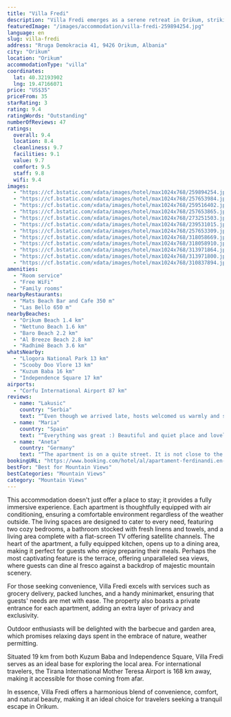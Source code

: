 ```yaml
---
title: "Villa Fredi"
description: "Villa Fredi emerges as a serene retreat in Orikum, striking a perfect balance between comfort and natural beauty."
featuredImage: "/images/accommodation/villa-fredi-259894254.jpg"
language: en
slug: villa-fredi
address: "Rruga Demokracia 41, 9426 Orikum, Albania"
city: "Orikum"
location: "Orikum"
accommodationType: "villa"
coordinates:
  lat: 40.32193902
  lng: 19.47166071
price: "US$35"
priceFrom: 35
starRating: 3
rating: 9.4
ratingWords: "Outstanding"
numberOfReviews: 47
ratings:
  overall: 9.4
  location: 8.4
  cleanliness: 9.7
  facilities: 9.1
  value: 9.7
  comfort: 9.5
  staff: 9.8
  wifi: 9.4
images:
  - "https://cf.bstatic.com/xdata/images/hotel/max1024x768/259894254.jpg?k=9d0521f3eaf80dfce7d317a02450ff6708a19748e19208aed8a84d588e331728&o=&hp=1"
  - "https://cf.bstatic.com/xdata/images/hotel/max1024x768/257653984.jpg?k=bf0f54f479919220dd44d70d61ca463743df7d37298e63e93cd5b0572c852f74&o=&hp=1"
  - "https://cf.bstatic.com/xdata/images/hotel/max1024x768/259516402.jpg?k=5231e1a5c6e3606d98af3205640e8cbe6ea65a5cd46ca2d2644e298c0892265a&o=&hp=1"
  - "https://cf.bstatic.com/xdata/images/hotel/max1024x768/257653865.jpg?k=91851085283f3e39cbfc25f9be5c02b871daf55e4b439d113c9819168fbcd7a3&o=&hp=1"
  - "https://cf.bstatic.com/xdata/images/hotel/max1024x768/273251503.jpg?k=a62c82cd45b0ca71b2e0d3efca5a85dba88b69d3a9026ed8548b16eca4be57f6&o=&hp=1"
  - "https://cf.bstatic.com/xdata/images/hotel/max1024x768/239531015.jpg?k=a3447d73e7dd32807e6e9ce6bb35c6f3065a12ee9b188c0e58ceb16d90eccd17&o=&hp=1"
  - "https://cf.bstatic.com/xdata/images/hotel/max1024x768/257653309.jpg?k=3043a9ece3877c17c5c33e662a747c8a6fea7890aeb0014d2029484c4a4954a0&o=&hp=1"
  - "https://cf.bstatic.com/xdata/images/hotel/max1024x768/318058669.jpg?k=362078d744f7c0c19ccb22a05a601aefe17a68812fdb9d230e4386edc62b8429&o=&hp=1"
  - "https://cf.bstatic.com/xdata/images/hotel/max1024x768/318058910.jpg?k=0dafbb78a9680258df00bd5751c42543424c4e9ce55b5f1ae979386f75ca9dc9&o=&hp=1"
  - "https://cf.bstatic.com/xdata/images/hotel/max1024x768/313971864.jpg?k=7f739610c35668e4858bec1d5c298294b5840a8c86bc5ac21b95d85402726060&o=&hp=1"
  - "https://cf.bstatic.com/xdata/images/hotel/max1024x768/313971800.jpg?k=0651b1d43ca74cf0c75336c6f8c52c5d696051c7b7fe9d51eaafcf401a995c15&o=&hp=1"
  - "https://cf.bstatic.com/xdata/images/hotel/max1024x768/310837894.jpg?k=afb1f79f85de3f763b02833a54017b3b85400460c436ff39871c287d0c95c4a5&o=&hp=1"
amenities:
  - "Room service"
  - "Free WiFi"
  - "Family rooms"
nearbyRestaurants:
  - "Mats Beach Bar and Cafe 350 m"
  - "Las Bello 650 m"
nearbyBeaches:
  - "Orikum Beach 1.4 km"
  - "Nettuno Beach 1.6 km"
  - "Baro Beach 2.2 km"
  - "Al Breeze Beach 2.8 km"
  - "Radhimë Beach 3.6 km"
whatsNearby:
  - "Llogora National Park 13 km"
  - "Scooby Doo Vlore 13 km"
  - "Kuzum Baba 16 km"
  - "Independence Square 17 km"
airports:
  - "Corfu International Airport 87 km"
reviews:
  - name: "Lakusic"
    country: "Serbia"
    text: "“Even though we arrived late, hosts welcomed us warmly and showed everything around. The apartment is big, nice and super clean. It is well equipped so you will have everything you need for a pleasant stay. Highly recommend it!”"
  - name: "Maria"
    country: "Spain"
    text: "“Everything was great :) Beautiful and quiet place and lovely family! Thanks for your hospitality! Definitely recommended.”"
  - name: "Aneta"
    country: "Germany"
    text: "“The apartment is on a quite street. It is not close to the beach but offers privacy and peace. Apartment was very clean and spacious enough for our family with 3 kids.”"
bookingURL: "https://www.booking.com/hotel/al/apartament-ferdinandi.en-gb.html?aid=8035640"
bestFor: "Best for Mountain Views"
bestCategories: "Mountain Views"
category: "Mountain Views"
---
```


This accommodation doesn't just offer a place to stay; it provides a fully immersive experience. Each apartment is thoughtfully equipped with air conditioning, ensuring a comfortable environment regardless of the weather outside. The living spaces are designed to cater to every need, featuring two cozy bedrooms, a bathroom stocked with fresh linens and towels, and a living area complete with a flat-screen TV offering satellite channels. The heart of the apartment, a fully equipped kitchen, opens up to a dining area, making it perfect for guests who enjoy preparing their meals. Perhaps the most captivating feature is the terrace, offering unparalleled sea views, where guests can dine al fresco against a backdrop of majestic mountain scenery.

For those seeking convenience, Villa Fredi excels with services such as grocery delivery, packed lunches, and a handy minimarket, ensuring that guests' needs are met with ease. The property also boasts a private entrance for each apartment, adding an extra layer of privacy and exclusivity.

Outdoor enthusiasts will be delighted with the barbecue and garden area, which promises relaxing days spent in the embrace of nature, weather permitting.

Situated 19 km from both Kuzum Baba and Independence Square, Villa Fredi serves as an ideal base for exploring the local area. For international travelers, the Tirana International Mother Teresa Airport is 168 km away, making it accessible for those coming from afar.

In essence, Villa Fredi offers a harmonious blend of convenience, comfort, and natural beauty, making it an ideal choice for travelers seeking a tranquil escape in Orikum.